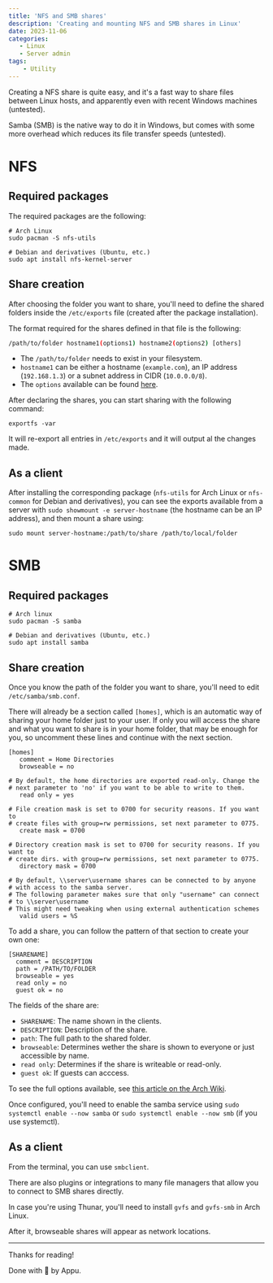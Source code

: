 ```yaml
---
title: 'NFS and SMB shares'
description: 'Creating and mounting NFS and SMB shares in Linux'
date: 2023-11-06
categories:
   - Linux
   - Server admin
tags:
    - Utility
---
```


Creating a NFS share is quite easy, and it's a fast way to share files between Linux hosts, and apparently even with recent Windows machines (untested).

Samba (SMB) is the native way to do it in Windows, but comes with some more overhead which reduces its file transfer speeds (untested).

# NFS

## Required packages

The required packages are the following:
```shell
# Arch Linux
sudo pacman -S nfs-utils

# Debian and derivatives (Ubuntu, etc.)
sudo apt install nfs-kernel-server
```

## Share creation

After choosing the folder you want to share, you'll need to define the shared folders inside the `/etc/exports` file (created after the package installation).

The format required for the shares defined in that file is the following:
```sh
/path/to/folder hostname1(options1) hostname2(options2) [others]
```

- The `/path/to/folder` needs to exist in your filesystem.
- `hostname1` can be either a hostname (`example.com`), an IP address (`192.168.1.3`) or a subnet address in CIDR (`10.0.0.0/8`).
- The `options` available can be found [here](https://man.archlinux.org/man/exports.5#General_Options).

After declaring the shares, you can start sharing with the following command:
```shell
exportfs -var
```

It will re-export all entries in `/etc/exports` and it will output al the changes made.

## As a client

After installing the corresponding package (`nfs-utils` for Arch Linux or `nfs-common` for Debian and derivatives), you can see the exports available from a server with `sudo showmount -e server-hostname` (the hostname can be an IP address), and then mount a share using:

```shell
sudo mount server-hostname:/path/to/share /path/to/local/folder
```

# SMB

## Required packages

```shell
# Arch linux
sudo pacman -S samba

# Debian and derivatives (Ubuntu, etc.)
sudo apt install samba
```

## Share creation

Once you know the path of the folder you want to share, you'll need to edit `/etc/samba/smb.conf`.

There will already be a section called `[homes]`, which is an automatic way of sharing your home folder just to your user.
If only you will access the share and what you want to share is in your home folder, that may be enough for you, so uncomment these lines and continue with the next section.

```shell
[homes]
   comment = Home Directories
   browseable = no

# By default, the home directories are exported read-only. Change the
# next parameter to 'no' if you want to be able to write to them.
   read only = yes

# File creation mask is set to 0700 for security reasons. If you want to
# create files with group=rw permissions, set next parameter to 0775.
   create mask = 0700

# Directory creation mask is set to 0700 for security reasons. If you want to
# create dirs. with group=rw permissions, set next parameter to 0775.
   directory mask = 0700

# By default, \\server\username shares can be connected to by anyone
# with access to the samba server.
# The following parameter makes sure that only "username" can connect
# to \\server\username
# This might need tweaking when using external authentication schemes
   valid users = %S
```

To add a share, you can follow the pattern of that section to create your own one:

```shell
[SHARENAME]
  comment = DESCRIPTION
  path = /PATH/TO/FOLDER
  browseable = yes
  read only = no
  guest ok = no
```
The fields of the share are:

 - `SHARENAME`: The name shown in the clients.
 - `DESCRIPTION`: Description of the share.
 - `path`: The full path to the shared folder.
 - `browseable`: Determines wether the share is shown to everyone or just accessible by name.
 - `read only`: Determines if the share is writeable or read-only.
 - `guest ok`: If guests can acccess.

To see the full options available, see [this article on the Arch Wiki](https://man.archlinux.org/man/smb.conf.5).

Once configured, you'll need to enable the samba service using `sudo systemctl enable --now samba` or `sudo systemctl enable --now smb` (if you use systemctl).

## As a client

From the terminal, you can use `smbclient`.

There are also plugins or integrations to many file managers that allow you to connect to SMB shares directly.

In case you're using Thunar, you'll need to install `gvfs` and `gvfs-smb` in Arch Linux.

After it, browseable shares will appear as network locations.

---

Thanks for reading!

Done with 🖤 by Appu.
